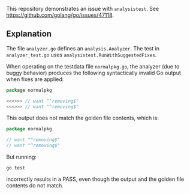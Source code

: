 This repository demonstrates an issue with `analysistest`. See https://github.com/golang/go/issues/47118.

## Explanation

The file `analyzer.go` defines an `analysis.Analyzer`. The test in `analyzer_test.go` uses `analysistest.RunWithSuggestedFixes`.

When operating on the testdata file `normalpkg.go`, the analyzer (due to buggy
behavior) produces the following syntactically invalid Go output when fixes are
applied:
```go
package normalpkg

<<<>>> // want "^removing$"
<<<>>> // want "^removing$"
```

This output does not match the golden file contents, which is:
```go
package normalpkg

// want "^removing$"
// want "^removing$"
```

But running:
```
go test
```
incorrectly results in a PASS, even though the output and the golden file contents do not match.
